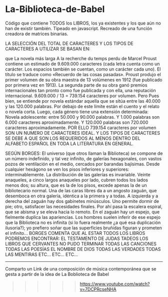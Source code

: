 # La-Biblioteca-de-Babel
Código que contiene TODOS los LIBROS, los ya existentes y los que aún no han de existir también. Tipeado en javascript. Recreado de una función creadora de matrices binarias.

LA SELECCIÓN DEL TOTAL DE CARACTERES Y LOS TIPOS DE CARACTERES A UTILIZAR SE BASAN EN:

que La novela más larga
A la recherche du temps perdu de Marcel Proust contiene un estimado 
de 9.609.000 caracteres (cada letra cuenta como un carácter. 
Los espacios también se cuentan, como un carácter cada uno). 
El título se traduce como «Recuerdo de las cosas pasadas». 
Proust produjo el primer volumen de su obra maestra de 13 
volúmenes en 1912 (fue publicado por primera vez en 1913). 
La segunda parte de su obra ganó premios internacionales tan 
pronto como fue publicada y con ella, una reputación internacional.
9.609.000 / 13 = 739.154 caracteres por volumen.
Pero Pues bien, se entiende por novela estándar aquella que se sitúa entre las 40.000 
y las 120.000 palabras. Por debajo de este límite están el cuento y el relato 
o novela corta. Luego, cada género tiene una extensión determinada: Novela adolescente: 
entre 50.000 y 90.000 palabras. Y 1.000 palabras son 6.000 caracteres aproximadamente.
Y 120.000 palabras son 720.000 caracteres aproximadamente. 
POR ELLO 739.154 caracteres por volumen SON UN NUMERO DE CARACTERES IDEAL.
Y LOS TIPOS DE CARACTERES SE DEBE A QUE SON LOS REQUERIDOS AL MENOS DENTRO DEL
ALFABETO ESPAÑOL EN TODA LA LITERATURA EN GENERAL.


SEGÚN BORGES:
El universo (que otros llaman la Biblioteca) se compone de un número indefinido, y
tal vez infinito, de galerías hexagonales, con vastos pozos de ventilación en el medio,
cercados por barandas bajísimas. Desde cualquier hexágono se ven los pisos inferiores y
superiores: interminablemente. La distribución de las galerías es invariable. Veinte
anaqueles, a cinco largos anaqueles por lado, cubren todos los lados menos dos; su altura,
que es la de los pisos, excede apenas la de un bibliotecario normal. Una de las caras libres
da a un angosto zaguán, que desemboca en otra galería, idéntica a la primera y a todas. A
izquierda y a derecha del zaguán hay dos gabinetes minúsculos. Uno permite dormir de
pie; otro, satisfacer las necesidades finales. Por ahí pasa la escalera espiral, que se abisma
y se eleva hacia lo remoto. En el zaguán hay un espejo, que fielmente duplica las
apariencias. Los hombres suelen inferir de ese espejo que la Biblioteca no es infinita (si
lo fuera realmente ¿a qué esa duplicación ilusoria?); yo prefiero soñar que las superficies
bruñidas figuran y prometen el infinito... 
BORGES COMENTA QUE AL ESTAR TODOS LOS LIBROS PODREMOS ENCONTRAR:
EL TESTAMENTO DE JUDAS TADEOS
LOS LIBROS QUE CERVANTES NO PUDO TERMINAR
TODAS LAS CANCIONES
TODAS LAS POESÍAS
EL NOMBRE DE DIOS
TODAS LAS VERDADES
TODAS LAS MENTIRAS
ETC... ETC... ETC...



----------------------------------------------------------------------------------------------------------------------------------
Comparto un Link de una composición de música contemporánea que se gesta a partir
de la idea de La Boblioteca de Babel
>>>>>> https://www.youtube.com/watch?v=7DCPRcseNHA


